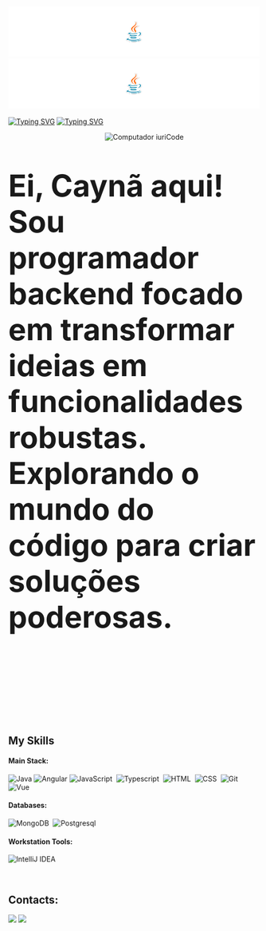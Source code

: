 


![Logo_Light](./java_light.png#gh-light-mode-only)
![Logo_2](./java_2.png#gh-dark-mode-only)


 [![Typing SVG](https://readme-typing-svg.herokuapp.com/?&color=1f2328&background=ffff&size=50&center=true&vCenter=true&width=1000&height=200&lines=Hello,+I+am+Not;Born+in+Brazil;Be+Welcome!+:%29)](https://git.io/typing-svg#gh-light-mode-only)
 [![Typing SVG](https://readme-typing-svg.herokuapp.com/?&color=ffff&background=0d1117&size=50&center=true&vCenter=true&width=1000&height=200&lines=Hello,+I+am+Not;Born+in+Brazil;Be+Welcome!+:%29)](https://git.io/typing-svg#gh-dark-mode-only)

 

<img src="https://img1.picmix.com/output/stamp/normal/9/3/8/2/1652839_4669e.gif" min-width="310px" max-width="310px" width="310px" align="right" alt="Computador iuriCode">
 


<h3 align="left" style="font-size:60px; margin-bottom:100px;">Ei, Caynã aqui! Sou programador backend focado em transformar ideias em funcionalidades robustas.<br> Explorando o mundo do código para criar soluções poderosas.&nbsp;</h3>

<div  align="center" style="margin-bottom:200px">
 </div>

 


## My Skills

#### Main Stack:
![Java](https://img.shields.io/badge/java-%23ED8B00.svg?style=for-the-badge&logo=openjdk&logoColor=white)
![Angular](https://img.shields.io/badge/angular-%23DD0031.svg?style=for-the-badge&logo=angular&logoColor=white)
![JavaScript](https://img.shields.io/badge/JavaScript-F7DF1E?style=for-the-badge&logo=javascript&logoColor=black)&nbsp;
![Typescript](https://img.shields.io/badge/TypeScript-007ACC?style=for-the-badge&logo=typescript&logoColor=white)&nbsp;
![HTML](https://img.shields.io/badge/HTML5-E34F26?style=for-the-badge&logo=html5&logoColor=white)&nbsp;
![CSS](https://img.shields.io/badge/CSS3-1572B6?style=for-the-badge&logo=css3&logoColor=white)&nbsp;
![Git](https://img.shields.io/badge/GIT-E44C30?style=for-the-badge&logo=git&logoColor=white)&nbsp;
![Vue](https://img.shields.io/badge/Vue%20js-35495E?style=for-the-badge&logo=vuedotjs&logoColor=4FC08D)&nbsp;


#### Databases:

![MongoDB](https://img.shields.io/badge/MongoDB-4EA94B?style=for-the-badge&logo=mongodb&logoColor=white)&nbsp;
![Postgresql](https://img.shields.io/badge/PostgreSQL-316192?style=for-the-badge&logo=postgresql&logoColor=white)&nbsp;

#### Workstation Tools:

![IntelliJ IDEA](https://img.shields.io/badge/IntelliJIDEA-000000.svg?style=for-the-badge&logo=intellij-idea&logoColor=white)

&nbsp;
&nbsp;

## Contacts:

<div> 
</a>
<a href = "mailto:contato.D3vN0t@proton.me"> <img src="https://img.shields.io/badge/-Gmail-%23333?style=for-the-badge&logo=gmail&logoColor=white" target="_blank"></a>
<a href="https://www.linkedin.com/in/cayn%C3%A3mariano/" target="_blank"><img href="https://www.linkedin.com/in/cayn%C3%A3mariano/" src="https://img.shields.io/badge/-LinkedIn-%230077B5?style=for-the-badge&logo=linkedin&logoColor=white"  target="_blank"></a> 
</div>&nbsp;&nbsp;
  
  
